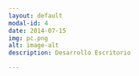 ```yaml
---
layout: default
modal-id: 4
date: 2014-07-15
img: pc.png
alt: image-alt
description: Desarrollo Escritorio

---
```

